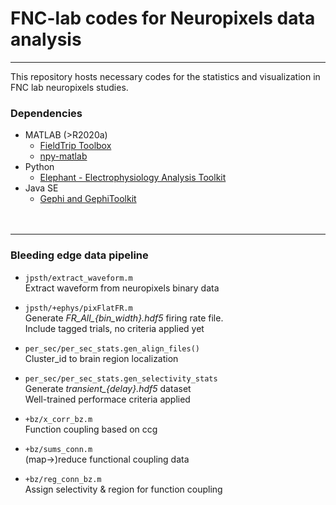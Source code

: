 # FNC-lab codes for Neuropixels data analysis

---
This repository hosts necessary codes for the statistics and visualization in FNC lab neuropixels studies. 

### Dependencies
- MATLAB (>R2020a)
	- [FieldTrip Toolbox](https://www.fieldtriptoolbox.org)
	- [npy-matlab](https://github.com/kwikteam/npy-matlab)
- Python
	- [Elephant - Electrophysiology Analysis Toolkit](https://github.com/INM-6/elephant)
- Java SE
	- [Gephi and GephiToolkit](https://gephi.org)  
` `  
` `  
---

### Bleeding edge data pipeline

- `jpsth/extract_waveform.m`  
Extract waveform from neuropixels binary data  

- `jpsth/+ephys/pixFlatFR.m`  
Generate *FR_All_{bin_width}.hdf5* firing rate file.  
Include tagged trials, no criteria applied yet  

- `per_sec/per_sec_stats.gen_align_files()`  
Cluster_id to brain region localization
- `per_sec/per_sec_stats.gen_selectivity_stats`  
Generate *transient_{delay}.hdf5* dataset  
Well-trained performace criteria applied  

- `+bz/x_corr_bz.m`  
Function coupling based on ccg
- `+bz/sums_conn.m`  
(map->)reduce functional coupling data  

-  `+bz/reg_conn_bz.m`  
Assign selectivity & region for function coupling